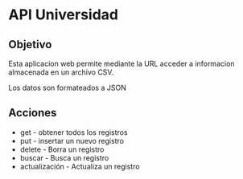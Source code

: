# API Universidad

## Objetivo

Esta aplicacion web permite mediante la URL acceder
a informacion almacenada en un archivo CSV.

Los datos son formateados a JSON

## Acciones

* get - obtener todos los registros
* put - insertar un nuevo registro
* delete - Borra un registro
* buscar - Busca un registro
* actualización - Actualiza un registro